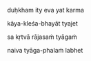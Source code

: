 duḥkham ity eva yat karma

kāya-kleśa-bhayāt tyajet

sa kṛtvā rājasaṁ tyāgaṁ

naiva tyāga-phalaṁ labhet